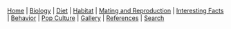 [Home](index) |
[Biology](biology) |
[Diet](diet) |
[Habitat](habita) |
[Mating and Reproduction](matingreproduction) | 
[Interesting Facts](interesting) |
[Behavior](behavior) |
[Pop Culture](popculture) |
[Gallery](gallery) |
[References](references) |
[Search](search)
